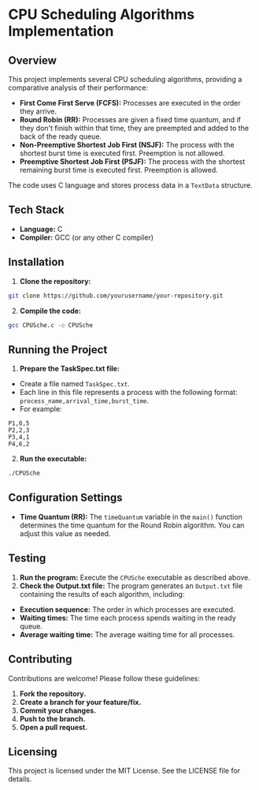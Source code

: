 # CPU Scheduling Algorithms Implementation

## Overview

This project implements several CPU scheduling algorithms, providing a comparative analysis of their performance:

- **First Come First Serve (FCFS):** Processes are executed in the order they arrive.
- **Round Robin (RR):** Processes are given a fixed time quantum, and if they don't finish within that time, they are
preempted and added to the back of the ready queue.
- **Non-Preemptive Shortest Job First (NSJF):** The process with the shortest burst time is executed first. Preemption
is not allowed.
- **Preemptive Shortest Job First (PSJF):** The process with the shortest remaining burst time is executed first.
Preemption is allowed.

The code uses C language and stores process data in a `TextData` structure.

## Tech Stack

- **Language:** C
- **Compiler:** GCC (or any other C compiler)

## Installation

1. **Clone the repository:**
```bash
git clone https://github.com/yourusername/your-repository.git
```

2. **Compile the code:**
```bash
gcc CPUSche.c -o CPUSche
```

## Running the Project

1. **Prepare the TaskSpec.txt file:**
- Create a file named `TaskSpec.txt`.
- Each line in this file represents a process with the following format: `process_name,arrival_time,burst_time`.
- For example:
```
P1,0,5
P2,2,3
P3,4,1
P4,6,2
```

2. **Run the executable:**
```bash
./CPUSche
```

## Configuration Settings

- **Time Quantum (RR):** The `timeQuantum` variable in the `main()` function determines the time quantum for the Round
Robin algorithm. You can adjust this value as needed.

## Testing

1. **Run the program:** Execute the `CPUSche` executable as described above.
2. **Check the Output.txt file:** The program generates an `Output.txt` file containing the results of each algorithm,
including:
- **Execution sequence:** The order in which processes are executed.
- **Waiting times:** The time each process spends waiting in the ready queue.
- **Average waiting time:** The average waiting time for all processes.

## Contributing

Contributions are welcome! Please follow these guidelines:

1. **Fork the repository.**
2. **Create a branch for your feature/fix.**
3. **Commit your changes.**
4. **Push to the branch.**
5. **Open a pull request.**

## Licensing

This project is licensed under the MIT License. See the LICENSE file for details.

